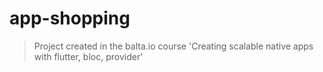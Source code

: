 # app-shopping

> Project created in the balta.io course 'Creating scalable native apps with flutter, bloc, provider' 
